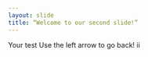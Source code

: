 ```yaml
--- 
layout: slide 
title: “Welcome to our second slide!” 
--- 
```

Your test 
Use the left arrow to go back!  ii
